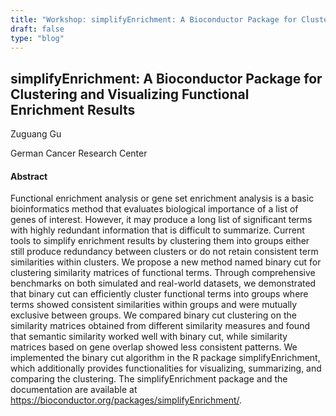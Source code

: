 ```yaml
---
title: "Workshop: simplifyEnrichment: A Bioconductor Package for Clustering and Visualizing Functional Enrichment Results"
draft: false
type: "blog"
---
```


## simplifyEnrichment: A Bioconductor Package for Clustering and Visualizing Functional Enrichment Results

Zuguang Gu

German Cancer Research Center

#### Abstract

Functional enrichment analysis or gene set enrichment analysis is a basic bioinformatics method that evaluates biological importance of a list of genes of interest. However, it may produce a long list of significant terms with highly redundant information that is difficult to summarize. Current tools to simplify enrichment results by clustering them into groups either still produce redundancy between clusters or do not retain consistent term similarities within clusters. We propose a new method named binary cut for clustering similarity matrices of functional terms. Through comprehensive benchmarks on both simulated and real-world datasets, we demonstrated that binary cut can efficiently cluster functional terms into groups where terms showed consistent similarities within groups and were mutually exclusive between groups. We compared binary cut clustering on the similarity matrices obtained from different similarity measures and found that semantic similarity worked well with binary cut, while similarity matrices based on gene overlap showed less consistent patterns. We implemented the binary cut algorithm in the R package simplifyEnrichment, which additionally provides functionalities for visualizing, summarizing, and comparing the clustering. The simplifyEnrichment package and the documentation are available at https://bioconductor.org/packages/simplifyEnrichment/.

